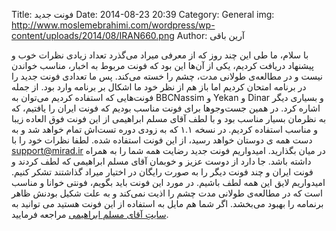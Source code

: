 Title: فونت جدید
Date: 2014-08-23 20:39
Category: General
img: http://www.moslemebrahimi.com/wordpress/wp-content/uploads/2014/08/IRAN660.png
Author: آرین باقی

با سلام،
ما طی این چند روز که از معرفی میراد می‌گذرد تعداد زیادی نظرات خوب و پیشنهاد دریافت کردیم، یکی از آن‌ها این بود که فونت مربوط به اخبار، مناسب خواندن نیست و در مطالعه‌ی طولانی مدت، چشم را خسته می‌کند. پس ما تعدادی فونت جدید را در برنامه امتحان کردیم اما باز هم از نظر خود ما اشکال بر برنامه وارد بود. از جمله فونت‌هایی که استفاده کردیم می‌توان به BBCNassim و Yekan و Dinar و بسیاری دیگر اشاره کرد. در همین جست‌و‌جو‌ها برای فونت مناسب بودیم که فونت ایران را یافتیم، که به نظرمان بسیار مناسب بود و با لطف آقای مسلم ابراهیمی از این فونت فوق العاده زیبا و مناسب استفاده کردیم. در نسخه ۱.۱ که به زودی دوره تست‌اش تمام خواهد شد و به دست همه ی دوستان خواهد رسید، از این فونت استفاده شده. لطفا نظرات خود را با support@mirad.ir در میان بگذارید.
امیدواریم فونت جدید رضایت همه شما را به همراه داشته باشد. جا دارد از دوست عزیز و خوبمان آقای مسلم ابراهیمی که لطف کردند و فونت ایران و چند فونت دیگر را به صورت رایگان در اختیار میراد گذاشتند تشکر کنیم. امیدواریم لایق این همه لطف باشیم.
در مورد این فونت باید بگویم، فونتی خوانا و مناسب است که در مطالعه‌ی طولانی مدت چشم را اذیت نمی‌کند و به علت شکیل بودنش ظاهر برنمامه را بهبود می‌بخشد. اگر شما هم مایل به استفاده از این فونت هستید می توانید به [سایتِ آقای مسلم ابراهیمی](http://www.moslemebrahimi.com) مراجعه فرمایید.
